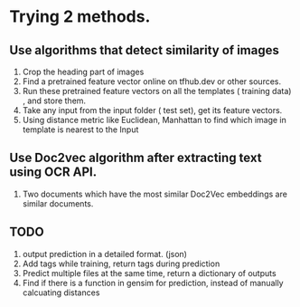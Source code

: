 # Trying 2 methods.
## Use algorithms that detect similarity of images
1. Crop the heading part of images 
2. Find a pretrained feature vector online on tfhub.dev or other sources.
3. Run these pretrained feature vectors on all the templates ( training data) , and store them.
4. Take any input from the input folder ( test set), get its feature vectors.
5. Using distance metric like Euclidean, Manhattan to find which image in template is nearest to the Input

## Use Doc2vec algorithm after extracting text using OCR API.
1. Two documents which have the most similar Doc2Vec embeddings are similar documents.

## TODO
1. output prediction in a detailed format. (json)
2. Add tags while training, return tags during prediction
3. Predict multiple files at the same time, return a dictionary of outputs
4. Find if there is a function in gensim for prediction, instead of manually calcuating distances
